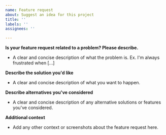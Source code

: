 ```yaml
---
name: Feature request
about: Suggest an idea for this project
title: ''
labels: ''
assignees: ''

---
```


**Is your feature request related to a problem? Please describe.**
  - A clear and concise description of what the problem is. Ex. I'm always frustrated when [...]

**Describe the solution you'd like**
  - A clear and concise description of what you want to happen.

**Describe alternatives you've considered**
  - A clear and concise description of any alternative solutions or features you've considered.

**Additional context**
  - Add any other context or screenshots about the feature request here.
